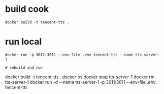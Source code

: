 # build cook
```
docker build -t tencent-tts .
```


# run local 
```
docker run -p 3011:3011 --env-file .env tencent-tts --name tts-server-1

# rebuild and run
```
docker build -t tencent-tts .
docker ps
docker stop tts-server-1
docker rm tts-server-1
docker run -d --name tts-server-1 -p 3011:3011 --env-file .env tencent-tts 
```